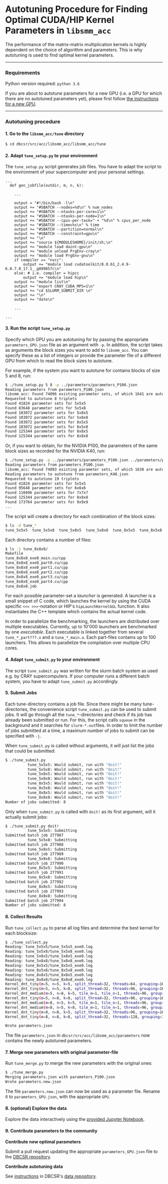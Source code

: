 # Autotuning Procedure for Finding Optimal CUDA/HIP Kernel Parameters in `libsmm_acc`

The performance of the matrix-matrix multiplication kernels is highly dependent on the choice of algorithm and parameters. This is why autotuning is used to find optimal kernel parameters.

---

### Requirements

Python version required: `python 3.6`

If you are about to autotune parameters for a new GPU (i.e. a GPU for which there are no autotuned parameters yet), please first follow [the instructions for a new GPU](../README.md#adding-support-for-a-new-gpu-card).

---

### Autotuning procedure

#### 1. Go to the `libsmm_acc/tune` directory

```bash
$ cd dbcsr/src/acc/libsmm_acc/libsmm_acc/tune
```

#### 2. Adapt `tune_setup.py` to your environment

The `tune_setup.py` script generates job files. You have to adapt the script to the environment of your supercomputer and your personal settings.

```
...
  def gen_jobfile(outdir, m, n, k):

    ...

    output = "#!/bin/bash -l\n"
    output += "#SBATCH --nodes=%d\n" % num_nodes
    output += "#SBATCH --ntasks-per-core=1\n"
    output += "#SBATCH --ntasks-per-node=1\n"
    output += "#SBATCH --cpus-per-task=" + "%d\n" % cpus_per_node
    output += "#SBATCH --time=%s\n" % time
    output += "#SBATCH --partition=normal\n"
    output += "#SBATCH --constraint=gpu\n"
    output += "\n"
    output += "source ${MODULESHOME}/init/sh;\n"
    output += "module load daint-gpu\n"
    output += "module unload PrgEnv-cray\n"
    output += "module load PrgEnv-gnu\n"
    if compiler == "nvcc":
        output += "module load cudatoolkit/8.0.61_2.4.9-6.0.7.0_17.1__g899857c\n"
    else: # i.e. compiler = hipcc
        output += "module load hip\n"
    output += "module list\n"
    output += "export CRAY_CUDA_MPS=1\n"
    output += "cd $SLURM_SUBMIT_DIR \n"
    output += "\n"
    output += "date\n"

    ...

...
```

#### 3. Run the script `tune_setup.py`

Specify which GPU you are autotuning for by passing the appropriate `parameters_GPU.json` file as an argument with `-p`.
In addition, the script takes as arguments the block sizes you want to add to `libsmm_acc`. You can specify these as a list of integers or provide the parameter file of a different GPU from which to read the block sizes to autotune.

For example, if the system you want to autotune for contains blocks of size 5 and 8, run:

```bash
$ ./tune_setup.py 5 8 -p ../parameters/parameters_P100.json
Reading parameters from parameters_P100.json
libsmm_acc: Found 74096 existing parameter sets, of which 1641 are autotuned and 72455 are predicted.
Requested to autotune 8 triplets
Found 41824 parameter sets for 5x5x5
Found 83648 parameter sets for 5x5x8
Found 103072 parameter sets for 5x8x5
Found 103072 parameter sets for 5x8x8
Found 103072 parameter sets for 8x5x5
Found 103072 parameter sets for 8x5x8
Found 125344 parameter sets for 8x8x5
Found 125344 parameter sets for 8x8x8
```

Or, if you want to obtain, for the NVIDIA P100, the parameters of the same block sizes as recorded for the NVIDIA K40, run:

```bash
$ ./tune_setup.py -p ../parameters/parameters_P100.json ../parameters/parameters_K40.json
Reading parameters from parameters_P100.json
libsmm_acc: Found 74093 existing parameter sets, of which 1638 are autotuned and 72455 are predicted.
Reading parameters to autotune from parameters_K40.json
Requested to autotune 19 triplets
Found 41824 parameter sets for 5x5x5
Found 95648 parameter sets for 6x6x6
Found 110496 parameter sets for 7x7x7
Found 125344 parameter sets for 8x8x8
Found 173764 parameter sets for 9x9x9
...
```

The script will create a directory for each combination of the block sizes:

```bash
$ ls -d tune_*
tune_5x5x5  tune_5x5x8  tune_5x8x5  tune_5x8x8  tune_8x5x5  tune_8x5x8  tune_8x8x5  tune_8x8x8
```

Each directory contains a number of files:

```bash
$ ls -1 tune_8x8x8/
Makefile
tune_8x8x8_exe0_main.cu/cpp
tune_8x8x8_exe0_part0.cu/cpp
tune_8x8x8_exe0_part1.cu/cpp
tune_8x8x8_exe0_part2.cu/cpp
tune_8x8x8_exe0_part3.cu/cpp
tune_8x8x8_exe0_part4.cu/cpp
tune_8x8x8.job
```

For each possible parameter-set a *launcher* is generated. A launcher is a small snippet of C code, which launches the kernel by using the CUDA specific `<<< >>>`-notation or HIP's `hipLaunchKernelGGL` function. It also instantiates the C++ template which contains the actual kernel code.

In order to parallelize the benchmarking, the launchers are distributed over multiple executables. Currently, up to 10'000 launchers are benchmarked by one *executable*. Each executable is linked together from several `tune_*_part???.o` and a `tune_*_main.o`. Each part-files contains up to 100 launchers. This allows to parallelize the compilation over multiple CPU cores.

#### 4. Adapt `tune_submit.py` to your environment

The script `tune_submit.py` was written for the slurm batch system as used e.g. by CRAY supercomputers. If your computer runs a different batch system, you have to adapt `tune_submit.py` accordingly.

#### 5. Submit Jobs

Each tune-directory contains a job file. Since there might be many tune-directories, the convenience script `tune_submit.py` can be used to submit jobs. It will go through all the `tune_*`-directories and check if its job has already been submitted or run. For this, the script calls `squeue` in the background and it searches for `slurm-*.out`files. In order to limit the number of jobs submitted at a time, a maximum number of jobs to submit can be specified with `-j`.

When `tune_submit.py` is called without arguments, it will just list the jobs that could be submitted:

```bash
$ ./tune_submit.py 
          tune_5x5x5: Would submit, run with "doit!"
          tune_5x5x8: Would submit, run with "doit!"
          tune_5x8x5: Would submit, run with "doit!"
          tune_5x8x8: Would submit, run with "doit!"
          tune_8x5x5: Would submit, run with "doit!"
          tune_8x5x8: Would submit, run with "doit!"
          tune_8x8x5: Would submit, run with "doit!"
          tune_8x8x8: Would submit, run with "doit!"
Number of jobs submitted: 8
```

Only when `tune_submit.py` is called with `doit!` as its first argument, will it actually submit jobs:

```bash
$ ./tune_submit.py doit!
          tune_5x5x5: Submitting
Submitted batch job 277987
          tune_5x5x8: Submitting
Submitted batch job 277988
          tune_5x8x5: Submitting
Submitted batch job 277989
          tune_5x8x8: Submitting
Submitted batch job 277990
          tune_8x5x5: Submitting
Submitted batch job 277991
          tune_8x5x8: Submitting
Submitted batch job 277992
          tune_8x8x5: Submitting
Submitted batch job 277993
          tune_8x8x8: Submitting
Submitted batch job 277994
Number of jobs submitted: 8
```

#### 6. Collect Results

Run `tune_collect.py` to parse all log files and determine the best kernel for each blocksize:

```bash
$ ./tune_collect.py
Reading: tune_5x5x5/tune_5x5x5_exe0.log
Reading: tune_5x5x8/tune_5x5x8_exe0.log
Reading: tune_5x8x5/tune_5x8x5_exe0.log
Reading: tune_5x8x8/tune_5x8x8_exe0.log
Reading: tune_8x5x5/tune_8x5x5_exe0.log
Reading: tune_8x5x8/tune_8x5x8_exe0.log
Reading: tune_8x8x5/tune_8x8x5_exe0.log
Reading: tune_8x8x8/tune_8x8x8_exe0.log
Kernel_dnt_tiny(m=5, n=5, k=5, split_thread=32, threads=64, grouping=16, minblocks=1) , # 27.9623 GFlops
Kernel_dnt_tiny(m=5, n=5, k=8, split_thread=32, threads=96, grouping=16, minblocks=1) , # 37.8978 GFlops
Kernel_dnt_medium(m=5, n=8, k=5, tile_m=1, tile_n=1, threads=96, grouping=16, minblocks=8) , # 32.9231 GFlops
Kernel_dnt_tiny(m=5, n=8, k=8, split_thread=32, threads=96, grouping=16, minblocks=1) , # 47.0366 GFlops
Kernel_dnt_medium(m=8, n=5, k=5, tile_m=1, tile_n=1, threads=96, grouping=16, minblocks=12) , # 33.1999 GFlops
Kernel_dnt_medium(m=8, n=5, k=8, tile_m=1, tile_n=1, threads=96, grouping=16, minblocks=12) , # 49.3499 GFlops
Kernel_dnt_tiny(m=8, n=8, k=5, split_thread=32, threads=96, grouping=16, minblocks=1) , # 62.8469 GFlops
Kernel_dnt_tiny(m=8, n=8, k=8, split_thread=32, threads=128, grouping=16, minblocks=1) , # 90.7763 GFlops

Wrote parameters.json
```

The file `parameters.json` in `dbcsr/src/acc/libsmm_acc/parameters` now contains the newly autotuned parameters.

#### 7. Merge new parameters with original parameter-file

Run `tune_merge.py` to merge the new parameters with the original ones:

```bash
$ ./tune_merge.py
Merging parameters.json with parameters_P100.json
Wrote parameters.new.json
```

The file `parameters.new.json` can now be used as a parameter file. Rename it to `parameters_GPU.json`, with the appropriate `GPU`.

#### 8. (optional) Explore the data

Explore the data interactively using the [provided Jupyter Notebook](notebooks/inspect_training_data.ipynb).

#### 9. Contribute parameters to the community

**Contribute new optimal parameters**

Submit a pull request updating the appropriate `parameters_GPU.json` file to the [DBCSR repository](https://github.com/cp2k/dbcsr).

**Contribute autotuning data**

See [instructions](https://github.com/cp2k/dbcsr-data#contributing) in DBCSR's [data repository](https://github.com/cp2k/dbcsr-data).
